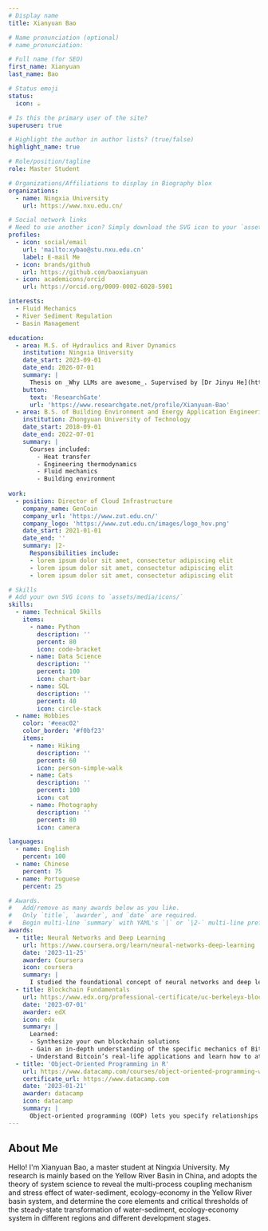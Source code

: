 ```yaml
---
# Display name
title: Xianyuan Bao

# Name pronunciation (optional)
# name_pronunciation: 

# Full name (for SEO)
first_name: Xianyuan
last_name: Bao

# Status emoji
status:
  icon: ☕️

# Is this the primary user of the site?
superuser: true

# Highlight the author in author lists? (true/false)
highlight_name: true

# Role/position/tagline
role: Master Student

# Organizations/Affiliations to display in Biography blox
organizations:
  - name: Ningxia University
    url: https://www.nxu.edu.cn/

# Social network links
# Need to use another icon? Simply download the SVG icon to your `assets/media/icons/` folder.
profiles:
  - icon: social/email
    url: 'mailto:xybao@stu.nxu.edu.cn'
    label: E-mail Me
  - icon: brands/github
    url: https://github.com/baoxianyuan
  - icon: academicons/orcid
    url: https://orcid.org/0009-0002-6028-5901

interests:
  - Fluid Mechanics
  - River Sediment Regulation 
  - Basin Management

education:
  - area: M.S. of Hydraulics and River Dynamics
    institution: Ningxia University
    date_start: 2023-09-01
    date_end: 2026-07-01
    summary: |
      Thesis on _Why LLMs are awesome_. Supervised by [Dr Jinyu He](https://tmsl.nxu.edu.cn/info/1575/5857.htm). Presented papers at 1 journals.
    button:
      text: 'ResearchGate'
      url: 'https://www.researchgate.net/profile/Xianyuan-Bao'
  - area: B.S. of Building Environment and Energy Application Engineering
    institution: Zhongyuan University of Technology
    date_start: 2018-09-01
    date_end: 2022-07-01
    summary: |
      Courses included:
        - Heat transfer
        - Engineering thermodynamics
        - Fluid mechanics
        - Building environment
  
work:
  - position: Director of Cloud Infrastructure
    company_name: GenCoin
    company_url: 'https://www.zut.edu.cn/'
    company_logo: 'https://www.zut.edu.cn/images/logo_hov.png'
    date_start: 2021-01-01
    date_end: ''
    summary: |2-
      Responsibilities include:
      - lorem ipsum dolor sit amet, consectetur adipiscing elit
      - lorem ipsum dolor sit amet, consectetur adipiscing elit
      - lorem ipsum dolor sit amet, consectetur adipiscing elit

# Skills
# Add your own SVG icons to `assets/media/icons/`
skills:
  - name: Technical Skills
    items:
      - name: Python
        description: ''
        percent: 80
        icon: code-bracket
      - name: Data Science
        description: ''
        percent: 100
        icon: chart-bar
      - name: SQL
        description: ''
        percent: 40
        icon: circle-stack
  - name: Hobbies
    color: '#eeac02'
    color_border: '#f0bf23'
    items:
      - name: Hiking
        description: ''
        percent: 60
        icon: person-simple-walk
      - name: Cats
        description: ''
        percent: 100
        icon: cat
      - name: Photography
        description: ''
        percent: 80
        icon: camera

languages:
  - name: English
    percent: 100
  - name: Chinese
    percent: 75
  - name: Portuguese
    percent: 25

# Awards.
#   Add/remove as many awards below as you like.
#   Only `title`, `awarder`, and `date` are required.
#   Begin multi-line `summary` with YAML's `|` or `|2-` multi-line prefix and indent 2 spaces below.
awards:
  - title: Neural Networks and Deep Learning
    url: https://www.coursera.org/learn/neural-networks-deep-learning
    date: '2023-11-25'
    awarder: Coursera
    icon: coursera
    summary: |
      I studied the foundational concept of neural networks and deep learning. By the end, I was familiar with the significant technological trends driving the rise of deep learning; build, train, and apply fully connected deep neural networks; implement efficient (vectorized) neural networks; identify key parameters in a neural network’s architecture; and apply deep learning to your own applications.
  - title: Blockchain Fundamentals
    url: https://www.edx.org/professional-certificate/uc-berkeleyx-blockchain-fundamentals
    date: '2023-07-01'
    awarder: edX
    icon: edx
    summary: |
      Learned:
      - Synthesize your own blockchain solutions
      - Gain an in-depth understanding of the specific mechanics of Bitcoin
      - Understand Bitcoin’s real-life applications and learn how to attack and destroy Bitcoin, Ethereum, smart contracts and Dapps, and alternatives to Bitcoin’s Proof-of-Work consensus algorithm
  - title: 'Object-Oriented Programming in R'
    url: https://www.datacamp.com/courses/object-oriented-programming-with-s3-and-r6-in-r
    certificate_url: https://www.datacamp.com
    date: '2023-01-21'
    awarder: datacamp
    icon: datacamp
    summary: |
      Object-oriented programming (OOP) lets you specify relationships between functions and the objects that they can act on, helping you manage complexity in your code. This is an intermediate level course, providing an introduction to OOP, using the S3 and R6 systems. S3 is a great day-to-day R programming tool that simplifies some of the functions that you write. R6 is especially useful for industry-specific analyses, working with web APIs, and building GUIs.
---
```


## About Me

Hello! I'm Xianyuan Bao, a master student at Ningxia University.   My research is mainly based on the Yellow River Basin in China, and adopts the theory of system science to reveal the multi-process coupling mechanism and stress effect of water-sediment, ecology-economy in the Yellow River basin system, and determine the core elements and critical thresholds of the steady-state transformation of water-sediment, ecology-economy system in different regions and different development stages.
